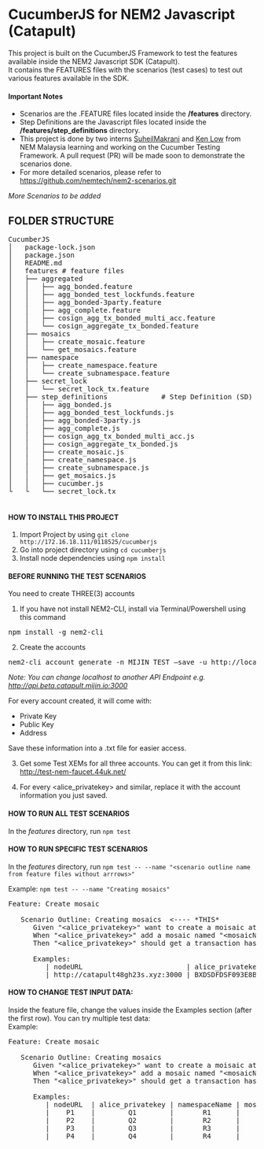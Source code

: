 # CucumberJS for NEM2 Javascript (Catapult)

This project is built on the CucumberJS Framework to test the features available inside the NEM2 Javascript SDK (Catapult).    
It contains the FEATURES files with the scenarios (test cases) to test out various features available in the SDK.

#### Important Notes

* Scenarios are the .FEATURE files located inside the **/features** directory.    
* Step Definitions are the Javascript files located inside the **/features/step_definitions** directory.    
* This project is done by two interns [SuheilMakrani](https://github.com/SuheilMakrani) and [Ken Low](https://github.com/lowkaweiken) from NEM Malaysia learning and working on the Cucumber Testing Framework. A pull request (PR) will be made soon to demonstrate the scenarios done. 
* For more detailed scenarios, please refer to https://github.com/nemtech/nem2-scenarios.git 

_More Scenarios to be added_

## FOLDER STRUCTURE

<pre>
CucumberJS
│   package-lock.json
│   package.json
│   README.md
│   features # feature files
│   ├── aggregated               
│   │   ├── agg_bonded.feature           
│   │   ├── agg_bonded_test_lockfunds.feature      
│   │   ├── agg_bonded-3party.feature          
│   │   ├── agg_complete.feature          
│   │   ├── cosign_agg_tx_bonded_multi_acc.feature       
│   │   └── cosign_aggregate_tx_bonded.feature          
│   ├── mosaics             
│   │   ├── create_mosaic.feature           
│   │   └── get_mosaics.feature          
│   ├── namespace            
│   │   ├── create_namespace.feature           
│   │   └── create_subnamespace.feature           
│   ├── secret_lock             
│   │   └── secret_lock_tx.feature           
│   ├── step_definitions             # Step Definition (SD) files 
│   │   ├── agg_bonded.js             
│   │   ├── agg_bonded_test_lockfunds.js           
│   │   ├── agg_bonded-3party.js           
│   │   ├── agg_complete.js            
│   │   ├── cosign_agg_tx_bonded_multi_acc.js              
│   │   ├── cosign_aggregate_tx_bonded.js            
│   │   ├── create_mosaic.js               
│   │   ├── create_namespace.js               
│   │   ├── create_subnamespace.js                
│   │   ├── get_mosaics.js           
│   │   ├── cucumber.js             
└   └   └── secret_lock.tx            
    
</pre>

#### HOW TO INSTALL THIS PROJECT    
1) Import Project by using `git clone http://172.16.18.111/0118525/cucumberjs` 
2) Go into project directory using `cd cucumberjs`
3) Install node dependencies using `npm install`

#### BEFORE RUNNING THE TEST SCENARIOS
You need to create THREE(3) accounts    
1) If you have not install NEM2-CLI, install via Terminal/Powershell using this command
<pre>npm install -g nem2-cli</pre>    

2) Create the accounts 
<pre>nem2-cli account generate -n MIJIN_TEST –save -u http://localhost:3000
</pre>
*Note: You can change localhost to another API Endpoint e.g. http://api.beta.catapult.mijin.io:3000*

For every account created, it will come with:    
* Private Key
* Public Key
* Address    

Save these information into a .txt file for easier access.

3) Get some Test XEMs for all three accounts. You can get it from this link:     
http://test-nem-faucet.44uk.net/

4) For every &lt;alice_privatekey&gt; and similar, replace it with the account information you just saved.

#### HOW TO RUN ALL TEST SCENARIOS    
In the *features* directory, run `npm test`     

#### HOW TO RUN SPECIFIC TEST SCENARIOS    
In the *features* directory, run `npm test -- --name "<scenario outline name from feature files without arrrows>"`    

Example:
`npm test -- --name "Creating mosaics" `
<pre>
Feature: Create mosaic

   Scenario Outline: Creating mosaics  &lt;---- *THIS*
      Given "&lt;alice_privatekey&gt;" want to create a moisaic at "&lt;nodeURL&gt;"
      When "&lt;alice_privatekey&gt;" add a mosaic named "&lt;mosaicName&gt;" in namespace named "&lt;namespaceName&gt;"
      Then "&lt;alice_privatekey&gt;" should get a transaction hash

      Examples:
         | nodeURL                         | alice_privatekey                                                 | namespaceName | mosaicName |
         | http://catapult48gh23s.xyz:3000 | BXDSDFDSF093E8BB3EF992F957539CF0D72522D37918A4B9224151C9F0B8B615 | namespace_sam | mosaic_sam |
</pre>

#### HOW TO CHANGE TEST INPUT DATA:    
Inside the feature file, change the values inside the Examples section (after the first row). You can try multiple test data:    
Example:     
<pre>
Feature: Create mosaic

   Scenario Outline: Creating mosaics 
      Given "&lt;alice_privatekey&gt;" want to create a moisaic at "&lt;nodeURL&gt;"
      When "&lt;alice_privatekey&gt;" add a mosaic named "&lt;mosaicName&gt;" in namespace named "&lt;namespaceName&gt;"
      Then "&lt;alice_privatekey&gt;" should get a transaction hash

      Examples:
         | nodeURL  | alice_privatekey | namespaceName | mosaicName |
         |    P1    |        Q1        |       R1      |     S1     |
         |    P2    |        Q2        |       R2      |     S2     |
         |    P3    |        Q3        |       R3      |     S3     |
         |    P4    |        Q4        |       R4      |     S4     |
         
</pre>

